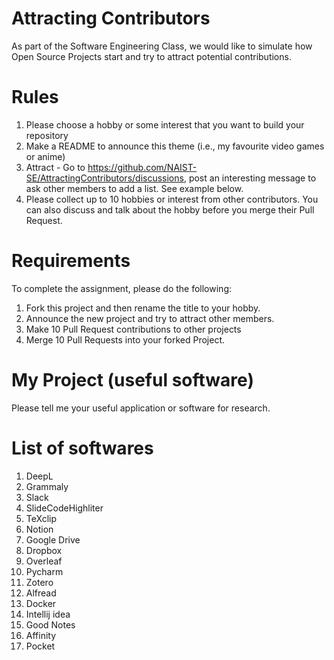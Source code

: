 # Attracting Contributors
As part of the Software Engineering Class, we would like to simulate how Open Source Projects start and try to attract potential contributions.

# Rules

1. Please choose a hobby or some interest that you want to build your repository
2. Make a README to announce this theme (i.e., my favourite video games or anime)
3. Attract - Go to https://github.com/NAIST-SE/AttractingContributors/discussions, post an interesting message to ask other members to add a list. See example below.
4. Please collect up to 10 hobbies or interest from other contributors. You can also discuss and talk about the hobby before you merge their Pull Request.

# Requirements
To complete the assignment, please do the following:
1. Fork this project and then rename the title to your hobby. 
2. Announce the new project and try to attract other members.
3. Make 10 Pull Request contributions to other projects
4. Merge 10 Pull Requests into your forked Project.

# My Project (useful software)
Please tell me your useful application or software for research.

# List of softwares
1. DeepL
2. Grammaly
3. Slack
4. SlideCodeHighliter
5. TeXclip
6. Notion
7. Google Drive
8. Dropbox
9. Overleaf
10. Pycharm
11. Zotero
12. Alfread
13. Docker
14. Intellij idea
15. Good Notes
16. Affinity
17. Pocket
